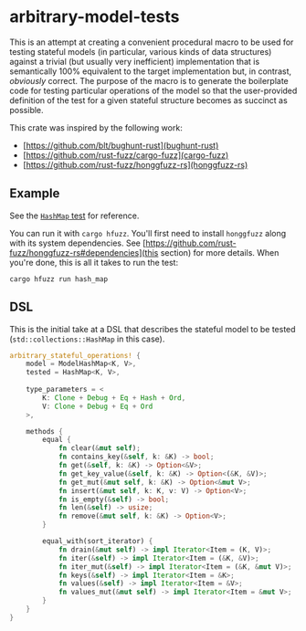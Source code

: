# arbitrary-model-tests

This is an attempt at creating a convenient procedural macro to be used for testing stateful models (in particular, various kinds of data structures) against a trivial (but usually very inefficient) implementation that is semantically 100% equivalent to the target implementation but, in contrast, *obviously* correct. The purpose of the macro is to generate the boilerplate code for testing particular operations of the model so that the user-provided definition of the test for a given stateful structure becomes as succinct as possible.

This crate was inspired by the following work:

* [https://github.com/blt/bughunt-rust](bughunt-rust)
* [https://github.com/rust-fuzz/cargo-fuzz](cargo-fuzz)
* [https://github.com/rust-fuzz/honggfuzz-rs](honggfuzz-rs)

## Example

See the [`HashMap` test](src/tests/hash_map.rs) for reference.

You can run it with `cargo hfuzz`. You'll first need to install `honggfuzz` along with its system dependencies. See [https://github.com/rust-fuzz/honggfuzz-rs#dependencies](this section) for more details. When you're done, this is all it takes to run the test:

```
cargo hfuzz run hash_map
```

## DSL

This is the initial take at a DSL that describes the stateful model to be tested (`std::collections::HashMap` in this case).

```rust
arbitrary_stateful_operations! {
    model = ModelHashMap<K, V>,
    tested = HashMap<K, V>,
    
    type_parameters = <
        K: Clone + Debug + Eq + Hash + Ord,
        V: Clone + Debug + Eq + Ord
    >,

    methods {
        equal {
            fn clear(&mut self);
            fn contains_key(&self, k: &K) -> bool;
            fn get(&self, k: &K) -> Option<&V>;
            fn get_key_value(&self, k: &K) -> Option<(&K, &V)>;
            fn get_mut(&mut self, k: &K) -> Option<&mut V>;
            fn insert(&mut self, k: K, v: V) -> Option<V>;
            fn is_empty(&self) -> bool;
            fn len(&self) -> usize;
            fn remove(&mut self, k: &K) -> Option<V>;
        }

        equal_with(sort_iterator) {
            fn drain(&mut self) -> impl Iterator<Item = (K, V)>;
            fn iter(&self) -> impl Iterator<Item = (&K, &V)>;
            fn iter_mut(&self) -> impl Iterator<Item = (&K, &mut V)>;
            fn keys(&self) -> impl Iterator<Item = &K>;
            fn values(&self) -> impl Iterator<Item = &V>;
            fn values_mut(&mut self) -> impl Iterator<Item = &mut V>;
        }
    }
}
```

